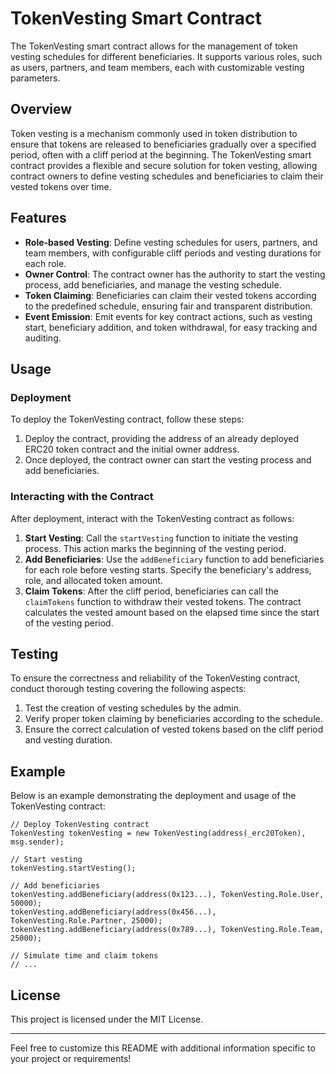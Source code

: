 # TokenVesting Smart Contract

The TokenVesting smart contract allows for the management of token vesting schedules for different beneficiaries. It supports various roles, such as users, partners, and team members, each with customizable vesting parameters.

## Overview

Token vesting is a mechanism commonly used in token distribution to ensure that tokens are released to beneficiaries gradually over a specified period, often with a cliff period at the beginning. The TokenVesting smart contract provides a flexible and secure solution for token vesting, allowing contract owners to define vesting schedules and beneficiaries to claim their vested tokens over time.

## Features

- **Role-based Vesting**: Define vesting schedules for users, partners, and team members, with configurable cliff periods and vesting durations for each role.
- **Owner Control**: The contract owner has the authority to start the vesting process, add beneficiaries, and manage the vesting schedule.
- **Token Claiming**: Beneficiaries can claim their vested tokens according to the predefined schedule, ensuring fair and transparent distribution.
- **Event Emission**: Emit events for key contract actions, such as vesting start, beneficiary addition, and token withdrawal, for easy tracking and auditing.

## Usage

### Deployment

To deploy the TokenVesting contract, follow these steps:

1. Deploy the contract, providing the address of an already deployed ERC20 token contract and the initial owner address.
2. Once deployed, the contract owner can start the vesting process and add beneficiaries.

### Interacting with the Contract

After deployment, interact with the TokenVesting contract as follows:

1. **Start Vesting**: Call the `startVesting` function to initiate the vesting process. This action marks the beginning of the vesting period.
2. **Add Beneficiaries**: Use the `addBeneficiary` function to add beneficiaries for each role before vesting starts. Specify the beneficiary's address, role, and allocated token amount.
3. **Claim Tokens**: After the cliff period, beneficiaries can call the `claimTokens` function to withdraw their vested tokens. The contract calculates the vested amount based on the elapsed time since the start of the vesting period.

## Testing

To ensure the correctness and reliability of the TokenVesting contract, conduct thorough testing covering the following aspects:

1. Test the creation of vesting schedules by the admin.
2. Verify proper token claiming by beneficiaries according to the schedule.
3. Ensure the correct calculation of vested tokens based on the cliff period and vesting duration.

## Example

Below is an example demonstrating the deployment and usage of the TokenVesting contract:

```solidity
// Deploy TokenVesting contract
TokenVesting tokenVesting = new TokenVesting(address(_erc20Token), msg.sender);

// Start vesting
tokenVesting.startVesting();

// Add beneficiaries
tokenVesting.addBeneficiary(address(0x123...), TokenVesting.Role.User, 50000);
tokenVesting.addBeneficiary(address(0x456...), TokenVesting.Role.Partner, 25000);
tokenVesting.addBeneficiary(address(0x789...), TokenVesting.Role.Team, 25000);

// Simulate time and claim tokens
// ...

```

## License

This project is licensed under the MIT License.

---

Feel free to customize this README with additional information specific to your project or requirements!
